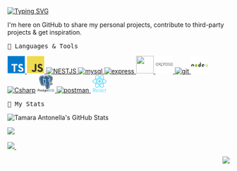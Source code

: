   
 
<div>
    <a href="https://git.io/typing-svg"><img src="https://readme-typing-svg.demolab.com?font=Fira+Code&pause=1000&color=886ce4&width=435&lines=Welcome+to+my+github+profile+!" alt="Typing SVG" /></a>
</div>
  
<p>I'm here on GitHub to share my personal projects, contribute to third-party projects & get inspiration. </p>


<samp> 💜 Languages & Tools</samp>
<p align="left">   
        <a href="https://www.typescriptlang.org/" title="typescript" target="_blank" rel="noreferrer"> <img src="https://raw.githubusercontent.com/devicons/devicon/master/icons/typescript/typescript-original.svg" alt="typescript" width="40" height="40"/> </a>
  <a href="https://developer.mozilla.org/en-US/docs/Web/JavaScript" title="javascript" target="_blank"> <img src="https://raw.githubusercontent.com/devicons/devicon/master/icons/javascript/javascript-original.svg" alt="javascript" width="40" height="40"/> </a> 
  <a href="https://nestjs.com/" title="nest js" target="_blank"> <img src="https://res.cloudinary.com/dvfxhcflx/image/upload/v1687981229/icons8-nestjs-48_kdo5nv.png" alt="NESTJS" width="40" height="40"/>  </a> 
  <a href="https://www.mysql.com/" title="mysql" target="_blank"> <img src="https://res.cloudinary.com/dvfxhcflx/image/upload/v1687981416/icons8-my-sql-48_exl504.png" alt="mysql" width="40" height="40"/> </a> 
    <a href="https://www.docker.com/" target="_blank" title="docker"> <img src="https://res.cloudinary.com/dvfxhcflx/image/upload/v1687981513/icons8-docker-48_ymxchs.png" alt="express" width="40" height="40"/> </a> 
  <a href="https://aws.amazon.com/es/" title="aws" target="_blank"> <img src="https://res.cloudinary.com/dvfxhcflx/image/upload/v1687981628/icons8-amazon-web-services-48_h4jy19.png" width="40" height="40"/> </a> 
    <a href="https://expressjs.com" target="_blank" title="expressjs"> <img src="https://raw.githubusercontent.com/devicons/devicon/master/icons/express/express-original-wordmark.svg" alt="express" width="40" height="40"/> </a> 
    <a href="https://git-scm.com/" target="_blank" title="git"> <img src="https://www.vectorlogo.zone/logos/git-scm/git-scm-icon.svg" alt="git" width="40" height="40"/> </a> 
    <a href="https://nodejs.org" target="_blank" title="node"> <img src="https://raw.githubusercontent.com/devicons/devicon/master/icons/nodejs/nodejs-original-wordmark.svg" alt="nodejs" width="40" height="40"/> </a> 
    <a href="https://sequelize.org/" title="sequelize"><img alt="Csharp" width="40" height="40" src="https://icongr.am/devicon/sequelize-original.svg?size=128&color=currentColor"></a> 
    <a href="https://www.postgresql.org" target="_blank" title="postgreSQL" > <img src="https://raw.githubusercontent.com/devicons/devicon/master/icons/postgresql/postgresql-original-wordmark.svg" alt="postgresql" width="40" height="40"/> </a> 
    <a href="https://postman.com" target="_blank"title="postman" > <img src="https://www.vectorlogo.zone/logos/getpostman/getpostman-icon.svg" alt="postman" width="40" height="40"/> </a> 
    <a href="https://reactjs.org/" target="_blank" title="react" > <img src="https://raw.githubusercontent.com/devicons/devicon/master/icons/react/react-original-wordmark.svg" alt="react" width="40" height="40"/> </a> 
</p>


<samp>💜 My Stats</samp>
        <p>
            <!-- Activity Widget -->
            <img alt="Tamara Antonella's GitHub Stats"
                    src="https://github-readme-stats.vercel.app/api/top-langs/?username=tamaraantonella&layout=compact&theme=slateorange" />
        </p>
        <a href = "https://www.codewars.com/users/tamaraantonella"><img src="https://www.codewars.com/users/tamaraantonella/badges/small"></a>
        

<a href="https://twitter.com/TamaraaDev">
    <img src="https://img.shields.io/badge/twitter-%231DA1F2.svg?&style=flat&logo=twitter&logoColor=white" />        
  </a>&nbsp;&nbsp;


<div align="right">

![](https://komarev.com/ghpvc/?username=tamaraantonella&color=ff69b4)

</div>

